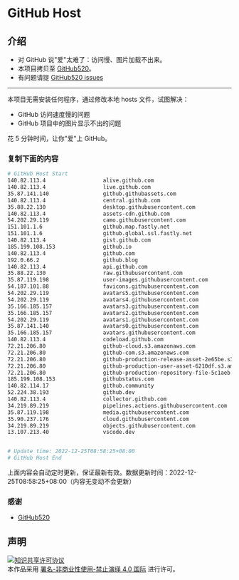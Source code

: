 # GitHub Host
## 介绍
- 对 GitHub 说"爱"太难了：访问慢、图片加载不出来。
- 本项目拷贝至 [GitHub520](https://github.com/521xueweihan/GitHub520)。
- 有问题请提 [GitHub520 issues](https://github.com/521xueweihan/GitHub520/issues/new)

---

本项目无需安装任何程序，通过修改本地 hosts 文件，试图解决：
- GitHub 访问速度慢的问题
- GitHub 项目中的图片显示不出的问题

花 5 分钟时间，让你"爱"上 GitHub。

### 复制下面的内容
```bash
# GitHub Host Start
140.82.113.4                  alive.github.com
140.82.113.4                  live.github.com
35.87.141.140                 github.githubassets.com
140.82.113.4                  central.github.com
35.88.22.130                  desktop.githubusercontent.com
140.82.113.4                  assets-cdn.github.com
54.202.29.119                 camo.githubusercontent.com
151.101.1.6                   github.map.fastly.net
151.101.1.6                   github.global.ssl.fastly.net
140.82.113.4                  gist.github.com
185.199.108.153               github.io
140.82.113.4                  github.com
192.0.66.2                    github.blog
140.82.113.4                  api.github.com
35.88.22.130                  raw.githubusercontent.com
35.87.119.198                 user-images.githubusercontent.com
54.187.101.88                 favicons.githubusercontent.com
54.202.29.119                 avatars5.githubusercontent.com
54.202.29.119                 avatars4.githubusercontent.com
35.166.185.157                avatars3.githubusercontent.com
35.166.185.157                avatars2.githubusercontent.com
54.202.29.119                 avatars1.githubusercontent.com
35.87.141.140                 avatars0.githubusercontent.com
35.166.185.157                avatars.githubusercontent.com
140.82.113.4                  codeload.github.com
72.21.206.80                  github-cloud.s3.amazonaws.com
72.21.206.80                  github-com.s3.amazonaws.com
72.21.206.80                  github-production-release-asset-2e65be.s3.amazonaws.com
72.21.206.80                  github-production-user-asset-6210df.s3.amazonaws.com
72.21.206.80                  github-production-repository-file-5c1aeb.s3.amazonaws.com
185.199.108.153               githubstatus.com
140.82.114.17                 github.community
52.224.38.193                 github.dev
140.82.113.4                  collector.github.com
34.219.89.219                 pipelines.actions.githubusercontent.com
35.87.119.198                 media.githubusercontent.com
35.90.237.176                 cloud.githubusercontent.com
34.219.89.219                 objects.githubusercontent.com
13.107.213.40                 vscode.dev


# Update time: 2022-12-25T08:58:25+08:00
# GitHub Host End

```
上面内容会自动定时更新，保证最新有效。数据更新时间：2022-12-25T08:58:25+08:00（内容无变动不会更新）

### 感谢

- [GitHub520](https://github.com/521xueweihan/GitHub520)

## 声明
<a rel="license" href="https://creativecommons.org/licenses/by-nc-nd/4.0/deed.zh"><img alt="知识共享许可协议" style="border-width: 0" src="https://licensebuttons.net/l/by-nc-nd/4.0/88x31.png"></a><br>本作品采用 <a rel="license" href="https://creativecommons.org/licenses/by-nc-nd/4.0/deed.zh">署名-非商业性使用-禁止演绎 4.0 国际</a> 进行许可。
